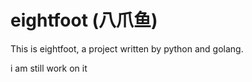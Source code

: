 # eightfoot (八爪鱼)

This is eightfoot, a project written by python and golang.

i am still work on it
